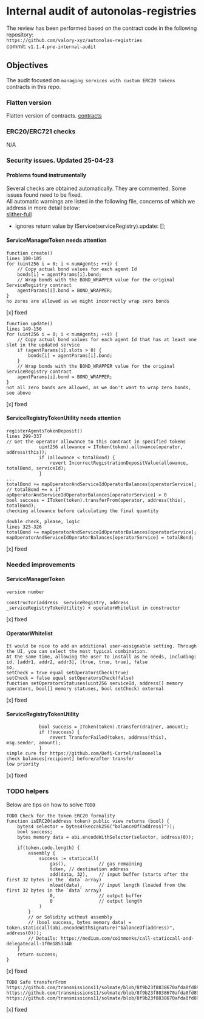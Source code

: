 # Internal audit of autonolas-registries
The review has been performed based on the contract code in the following repository:<br>
`https://github.com/valory-xyz/autonolas-registries` <br>
commit: `v1.1.4.pre-internal-audit` <br> 

## Objectives
The audit focused on `managing services with custom ERC20 tokens` contracts in this repo.

### Flatten version
Flatten version of contracts. [contracts](https://github.com/valory-xyz/autonolas-registries/blob/main/audits/internal1/analysis/contracts) 

### ERC20/ERC721 checks
N/A

### Security issues. Updated 25-04-23
#### Problems found instrumentally
Several checks are obtained automatically. They are commented. Some issues found need to be fixed. <br>
All automatic warnings are listed in the following file, concerns of which we address in more detail below: <br>
[slither-full](https://github.com/valory-xyz/autonolas-registries/blob/main/audits/internal1/analysis/slither_full.txt)

- ignores return value by IService(serviceRegistry).update: [];

#### ServiceManagerToken needs attention
```
function create()
lines 100-105
for (uint256 i = 0; i < numAgents; ++i) {
    // Copy actual bond values for each agent Id
    bonds[i] = agentParams[i].bond;
    // Wrap bonds with the BOND_WRAPPER value for the original ServiceRegistry contract
    agentParams[i].bond = BOND_WRAPPER;
}
no zeros are allowed as we might incorrectly wrap zero bonds
```
[x] fixed

```
function update()
lines 149-156
for (uint256 i = 0; i < numAgents; ++i) {
    // Copy actual bond values for each agent Id that has at least one slot in the updated service
    if (agentParams[i].slots > 0) {
        bonds[i] = agentParams[i].bond;
    }
    // Wrap bonds with the BOND_WRAPPER value for the original ServiceRegistry contract
    agentParams[i].bond = BOND_WRAPPER;
}
not all zero bonds are allowed, as we don't want to wrap zero bonds, see above
```
[x] fixed

#### ServiceRegistryTokenUtility needs attention
```
registerAgentsTokenDeposit()
lines 299-337
// Get the operator allowance to this contract in specified tokens
            uint256 allowance = IToken(token).allowance(operator, address(this));
            if (allowance < totalBond) {
                revert IncorrectRegistrationDepositValue(allowance, totalBond, serviceId);
            }
...
totalBond += mapOperatorAndServiceIdOperatorBalances[operatorService]; // totalBond += x if apOperatorAndServiceIdOperatorBalances[operatorService] > 0
bool success = IToken(token).transferFrom(operator, address(this), totalBond);
checking allowance before calculating the final quantity

double check, please, logic
lines 325-326
totalBond += mapOperatorAndServiceIdOperatorBalances[operatorService];
mapOperatorAndServiceIdOperatorBalances[operatorService] = totalBond;
```
[x] fixed

### Needed improvements
#### ServiceManagerToken
```
version number

constructor(address _serviceRegistry, address _serviceRegistryTokenUtility) + operatorWhitelist in constructor
``` 
[x] fixed

#### OperatorWhitelist
```
It would be nice to add an additional user-assignable setting. Through the UI, you can select the most typical combination. 
At the same time, allowing the user to install as he needs, including: id, [addr1, addr2, addr3], [true, true, true], false
so,
setCheck = true equal setOperatorsCheck(true)
setCheck = false equal setOperatorsCheck(false)
function setOperatorsStatuses(uint256 serviceId, address[] memory operators, bool[] memory statuses, bool setCheck) external
```
[x] fixed

#### ServiceRegistryTokenUtility
```
            bool success = IToken(token).transfer(drainer, amount);
            if (!success) {
                revert TransferFailed(token, address(this), msg.sender, amount);
            }
simple cure for https://github.com/Defi-Cartel/salmonella
check balances[recipient] before/after transfer
low priority
```
[x] fixed

### TODO helpers
Below are tips on how to solve `TODO` 
```
TODO Check for the token ERC20 formality
function isERC20(address token) public view returns (bool) {
    bytes4 selector = bytes4(keccak256("balanceOf(address)"));
    bool success;
    bytes memory data = abi.encodeWithSelector(selector, address(0));

    if(token.code.length) {
        assembly {
            success := staticcall(
                gas(),            // gas remaining
                token, // destination address
                add(data, 32),    // input buffer (starts after the first 32 bytes in the `data` array)
                mload(data),      // input length (loaded from the first 32 bytes in the `data` array)
                0,                // output buffer
                0                 // output length
            )
        }
        // or Solidity without assembly
        // (bool success, bytes memory data) = token.staticcall(abi.encodeWithSignature("balanceOf(address)", address(0)));
        // Details: https://medium.com/coinmonks/call-staticcall-and-delegatecall-1f0e1853340
    }    
    return success;
}

```
[x] fixed

```	
TODO Safe transferFrom
https://github.com/transmissions11/solmate/blob/8f9b23f8838670afda0fd8983f2c41e8037ae6bc/src/utils/SafeTransferLib.sol
https://github.com/transmissions11/solmate/blob/8f9b23f8838670afda0fd8983f2c41e8037ae6bc/src/tokens/WETH.sol
https://github.com/transmissions11/solmate/blob/8f9b23f8838670afda0fd8983f2c41e8037ae6bc/src/test/SafeTransferLib.t.sol
```
[x] fixed